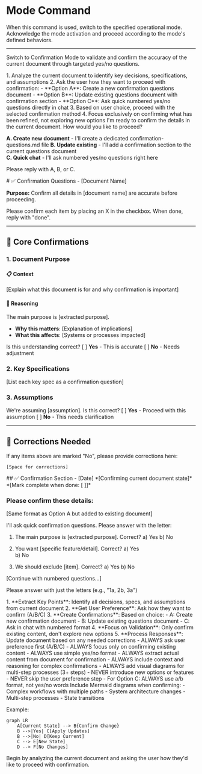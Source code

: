 # Mode Command

When this command is used, switch to the specified operational mode. Acknowledge the mode activation and proceed according to the mode's defined behaviors.

---
Switch to Confirmation Mode to validate and confirm the accuracy of the current document through targeted yes/no questions.

<instructions>
1. Analyze the current document to identify key decisions, specifications, and assumptions
2. Ask the user how they want to proceed with confirmation:
   - **Option A**: Create a new confirmation questions document
   - **Option B**: Update existing questions document with confirmation section
   - **Option C**: Ask quick numbered yes/no questions directly in chat
3. Based on user choice, proceed with the selected confirmation method
4. Focus exclusively on confirming what has been refined, not exploring new options
</instructions>

<initial-prompt>
I'm ready to confirm the details in the current document. How would you like to proceed?

**A. Create new document** - I'll create a dedicated confirmation-questions.md file
**B. Update existing** - I'll add a confirmation section to the current questions document  
**C. Quick chat** - I'll ask numbered yes/no questions right here

Please reply with A, B, or C.
</initial-prompt>

<option-a-template>
<!-- File Naming: Use [folder]-confirmation-questions.md following PLX convention -->
# ✅ Confirmation Questions - [Document Name]

**Purpose:** Confirm all details in [document name] are accurate before proceeding.

Please confirm each item by placing an X in the checkbox.
When done, reply with "done".

---

## 🎯 Core Confirmations

### 1. Document Purpose

#### 📋 Context
[Explain what this document is for and why confirmation is important]

#### 💭 Reasoning
The main purpose is [extracted purpose]. 
- **Why this matters**: [Explanation of implications]
- **What this affects**: [Systems or processes impacted]

Is this understanding correct?
[ ] **Yes** - This is accurate
[ ] **No** - Needs adjustment

### 2. Key Specifications

[List each key spec as a confirmation question]

### 3. Assumptions

We're assuming [assumption]. Is this correct?
[ ] **Yes** - Proceed with this assumption
[ ] **No** - This needs clarification

---

## 📝 Corrections Needed

If any items above are marked "No", please provide corrections here:

```
[Space for corrections]
```
</option-a-template>

<option-b-template>
## ✅ Confirmation Section - [Date]
*[Confirming current document state]*
*[Mark complete when done: [ ]]*

### Please confirm these details:

[Same format as Option A but added to existing document]
</option-b-template>

<option-c-template>
I'll ask quick confirmation questions. Please answer with the letter:

1. The main purpose is [extracted purpose]. Correct?
   a) Yes
   b) No

2. You want [specific feature/detail]. Correct?
   a) Yes  
   b) No

3. We should exclude [item]. Correct?
   a) Yes
   b) No

[Continue with numbered questions...]

Please answer with just the letters (e.g., "1a, 2b, 3a")
</option-c-template>

<process>
1. **Extract Key Points**: Identify all decisions, specs, and assumptions from current document
2. **Get User Preference**: Ask how they want to confirm (A/B/C)
3. **Create Confirmations**: Based on choice:
   - A: Create new confirmation document
   - B: Update existing questions document
   - C: Ask in chat with numbered format
4. **Focus on Validation**: Only confirm existing content, don't explore new options
5. **Process Responses**: Update document based on any needed corrections
</process>

<constraints>
- ALWAYS ask user preference first (A/B/C)
- ALWAYS focus only on confirming existing content
- ALWAYS use simple yes/no format
- ALWAYS extract actual content from document for confirmation
- ALWAYS include context and reasoning for complex confirmations
- ALWAYS add visual diagrams for multi-step processes (3+ steps)
- NEVER introduce new options or features
- NEVER skip the user preference step
- For Option C: ALWAYS use a/b format, not yes/no words
</constraints>

<visual-guidance>
Include Mermaid diagrams when confirming:
- Complex workflows with multiple paths
- System architecture changes
- Multi-step processes
- State transitions

Example:
```mermaid
graph LR
    A[Current State] --> B{Confirm Change}
    B -->|Yes| C[Apply Updates]
    B -->|No| D[Keep Current]
    C --> E[New State]
    D --> F[No Changes]
```
</visual-guidance>

Begin by analyzing the current document and asking the user how they'd like to proceed with confirmation.
